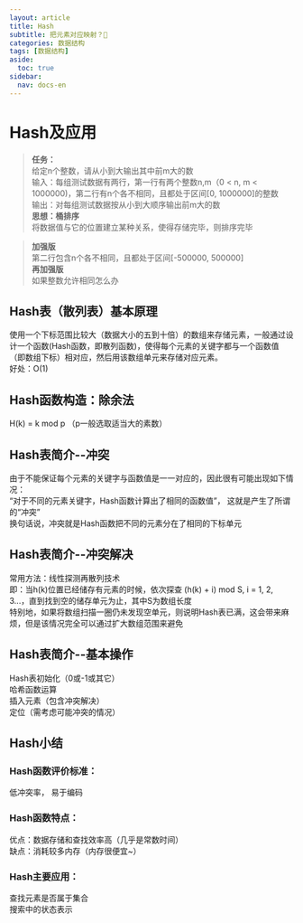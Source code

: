 ```yaml
---
layout: article
title: Hash
subtitle: 把元素对应映射？🤔
categories: 数据结构
tags: [数据结构]
aside:
  toc: true
sidebar:
  nav: docs-en
---
```


# Hash及应用

>**任务：**  
>给定n个整数，请从小到大输出其中前m大的数  
>输入：每组测试数据有两行，第一行有两个整数n,m（0 < n, m < 1000000)，第二行有n个各不相同，且都处于区间[0, 1000000]的整数  
>输出：对每组测试数据按从小到大顺序输出前m大的数  
>**思想：桶排序**  
>将数据值与它的位置建立某种关系，使得存储完毕，则排序完毕  

>**加强版**  
>第二行包含n个各不相同，且都处于区间[-500000, 500000]  
>**再加强版**  
>如果整数允许相同怎么办  

## Hash表（散列表）基本原理
使用一个下标范围比较大（数据大小的五到十倍）的数组来存储元素，一般通过设计一个函数(Hash函数，即散列函数)，使得每个元素的关键字都与一个函数值（即数组下标）相对应，然后用该数组单元来存储对应元素。  
好处：O(1)  

## Hash函数构造：除余法
H(k) = k mod p （p一般选取适当大的素数）  

## Hash表简介--冲突
由于不能保证每个元素的关键字与函数值是一一对应的，因此很有可能出现如下情况：  
“对于不同的元素关键字，Hash函数计算出了相同的函数值”， 这就是产生了所谓的“冲突”  
换句话说，冲突就是Hash函数把不同的元素分在了相同的下标单元  

## Hash表简介--冲突解决
常用方法：线性探测再散列技术  
即：当h(k)位置已经储存有元素的时候，依次探查 (h(k) + i) mod S, i = 1, 2, 3...，直到找到空的储存单元为止，其中S为数组长度  
特别地，如果将数组扫描一圈仍未发现空单元，则说明Hash表已满，这会带来麻烦，但是该情况完全可以通过扩大数组范围来避免  

## Hash表简介--基本操作
Hash表初始化（0或-1或其它）  
哈希函数运算  
插入元素（包含冲突解决）  
定位（需考虑可能冲突的情况）  

## Hash小结 

### Hash函数评价标准：  
低冲突率， 易于编码  
### Hash函数特点：  
优点：数据存储和查找效率高（几乎是常数时间）  
缺点：消耗较多内存（内存很便宜~）  
### Hash主要应用：  
查找元素是否属于集合  
搜索中的状态表示  
